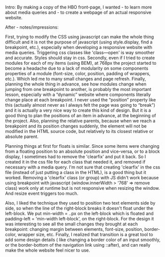 Intro:
By making a copy of the HBO front-page, I wanted - to learn more about media queries and - to create a webpage of an actual responsive website.

After - notes/impressions:

First, trying to modify the CSS using javascript can make the whole thing difficult and it is not the purpose of javascript (using style.display, find a breakpoint, etc.), especially when developing a responsive website with media queries. Triggering css classes like 'class—open' is way smoother and accurate. Styles should stay in css.
Secondly, even if I tried to create modules for each of my items (using BEM), at 768px the project started to become a headache due to a lack of modularity on some components properties of a module (font-size, color, position, padding of wrappers, etc.). Which led me to many small changes and page refresh.
Finally, planning the whole thing in advance, see how modules change when jumping from one breakpoint to another, is probably the most important lesson, especially with a “dynamic” website where components literally change place at each breakpoint.
I never used the “position” property like this (actually almost never as I always felt the page was going to “break”) and it is actually a very nice way to create this kind of design.
But it is a good thing to plan the positions of an item in advance, at the beginning of the project.
Also, planning the relative parents, because when we reach a breakpoint and its position changes suddenly, the element will not be modified in the HTML source code, but relatively to its closest relative or absolute parent.

Planning things at first for floats is similar.
Since some items were changing from a floating position to an absolute position and vice-versa, or to a block display, I sometimes had to remove the 'clearfix' and put it back. So I created it in the css file for each class that needed it, and removed if necessary with a media query. I'm not sure that creating 'clearfix' in the css file (instead of just putting a class in the HTML), is a good thing but it worked. Removing a 'clearfix' class (or group) with JS didn't work because using breakpoint with javascript (window.innerWidth > '768' => remove class) work only at runtime but is not responsive when resizing the window. And resize event triggers too much.

Also, I liked the technique they used to position two text elements side by side, so when the line of the right-block breaks it doesn't float under the left-block. We put min-width = ..px on the left-block which is floated and padding-left = 'min-width left-block', on the right-block.
For the design it was interesting to see all the small changes they brought at each breakpoint: changing margin between elements, font-size, position, border-color, wrapper size, etc.
Finally, I realized that transition is a great tool to add some design details ( like changing a border color of an input smoothly, or the border-bottom of the navigation link using ::after), and can really make the whole website feel nicer to use.  
